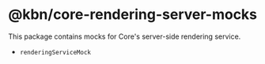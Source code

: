 # @kbn/core-rendering-server-mocks

This package contains mocks for Core's server-side rendering service.
- `renderingServiceMock`
